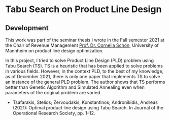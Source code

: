 # Tabu Search on Product Line Design



## Development
This work was part of the seminar thesis I wrote in the Fall semester 2021 at the Chair of Revenue Management [Prof. Dr. Cornelia Schön](https://www.bwl.uni-mannheim.de/schoen/ "Prof. Dr. Cornelia Schön"), University of Mannheim on product line design optimization. 

In this project, I tried to solve Product Line Design (PLD) problem using Tabu Search (TS). TS is a heuristic that has been applied to solve problems in various fields. However, in the context PLD, to the best of my knowledge, as of December 2021, there is only one paper that implements TS to solve an instance of the general PLD problem. The author shows that TS performs better than Genetic Algorithm and Simulated Annealing even when parameters of the original problem are varied.
* Tsafarakis, Stelios; Zervoudakis, Konstantinos; Andronikidis, Andreas (2021): Optimal product line design using Tabu Search. In Journal of the Operational Research Society, pp. 1–12.

